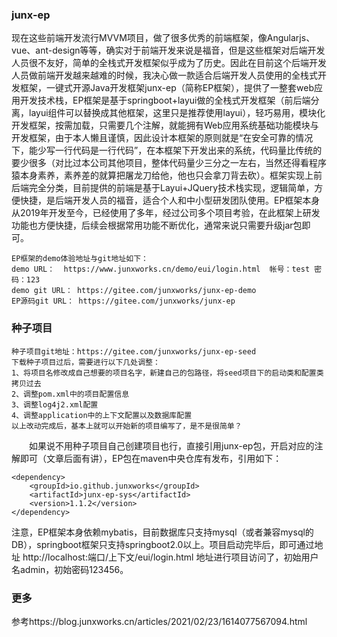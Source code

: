 ### junx-ep
现在这些前端开发流行MVVM项目，做了很多优秀的前端框架，像Angularjs、vue、ant-design等等，确实对于前端开发来说是福音，但是这些框架对后端开发人员很不友好，简单的全栈式开发框架似乎成为了历史。因此在目前这个后端开发人员做前端开发越来越难的时候，我决心做一款适合后端开发人员使用的全栈式开发框架，一键式开源Java开发框架junx-ep（简称EP框架），提供了一整套web应用开发技术栈，EP框架是基于springboot+layui做的全栈式开发框架（前后端分离，layui组件可以替换成其他框架，这里只是推荐使用layui），轻巧易用，模块化开发框架，按需加载，只需要几个注解，就能拥有Web应用系统基础功能模块与开发框架，由于本人懒且谨慎，因此设计本框架的原则就是“在安全可靠的情况下，能少写一行代码是一行代码”，在本框架下开发出来的系统，代码量比传统的要少很多（对比过本公司其他项目，整体代码量少三分之一左右，当然还得看程序猿本身素养，素养差的就算把屠龙刀给他，他也只会拿刀背去砍）。框架实现上前后端完全分类，目前提供的前端是基于Layui+JQuery技术栈实现，逻辑简单，方便快捷，是后端开发人员的福音，适合个人和中小型研发团队使用。EP框架本身从2019年开发至今，已经使用了多年，经过公司多个项目考验，在此框架上研发功能也方便快捷，后续会根据常用功能不断优化，通常来说只需要升级jar包即可。    

	EP框架的demo体验地址与git地址如下：
    demo URL：  https://www.junxworks.cn/demo/eui/login.html  帐号：test 密码：123
    demo git URL： https://gitee.com/junxworks/junx-ep-demo
    EP源码git URL： https://gitee.com/junxworks/junx-ep
    
### 种子项目    
    种子项目git地址：https://gitee.com/junxworks/junx-ep-seed
    下载种子项目过后，需要进行以下几处调整：
    1、将项目名修改成自己想要的项目名字，新建自己的包路径，将seed项目下的启动类和配置类拷贝过去
    2、调整pom.xml中的项目配置信息
    3、调整log4j2.xml配置
    4、调整application中的上下文配置以及数据库配置
    以上改动完成后，基本上就可以开始新的项目编写了，是不是很简单？
　　如果说不用种子项目自己创建项目也行，直接引用junx-ep包，开启对应的注解即可（文章后面有讲），EP包在maven中央仓库有发布，引用如下：

	<dependency>
		<groupId>io.github.junxworks</groupId>
		<artifactId>junx-ep-sys</artifactId>
		<version>1.1.2</version>
	</dependency>

注意，EP框架本身依赖mybatis，目前数据库只支持mysql（或者兼容mysql的DB），springboot框架只支持springboot2.0以上。项目启动完毕后，即可通过地址 http://localhost:端口/上下文/eui/login.html 地址进行项目访问了，初始用户名admin，初始密码123456。
### 更多
参考https://blog.junxworks.cn/articles/2021/02/23/1614077567094.html
